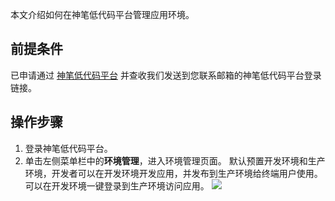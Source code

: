 本文介绍如何在神笔低代码平台管理应用环境。


## 前提条件


已申请通过 [神笔低代码平台](https://apaas.cloud.tencent.com/sign/apply) 并查收我们发送到您联系邮箱的神笔低代码平台登录链接。



## 操作步骤


1. 登录神笔低代码平台。
2. 单击左侧菜单栏中的**环境管理**，进入环境管理页面。
默认预置开发环境和生产环境，开发者可以在开发环境开发应用，并发布到生产环境给终端用户使用。可以在开发环境一键登录到生产环境访问应用。
![](https://main.qcloudimg.com/raw/291fa5d3588deb09badf966619a9e437.png)

